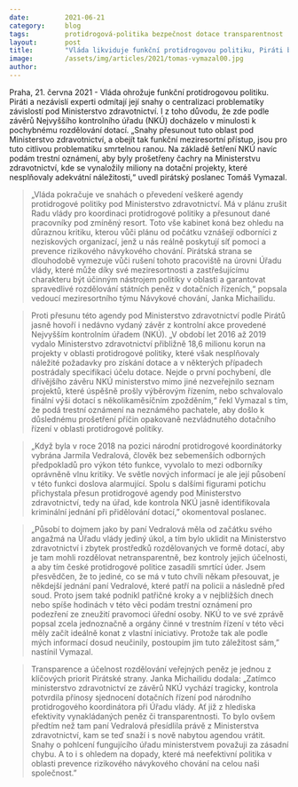 ```yaml
---
date:         2021-06-21
category:     blog
tags:         protidrogová-politika bezpečnost dotace transparentnost
layout:       post
title:        "Vláda likviduje funkční protidrogovou politiku, Piráti bojují za její záchranu. Podávají i trestní oznámení na pochybné dotace za miliony"
image:        /assets/img/articles/2021/tomas-vymazal00.jpg
author:       
---
```


Praha, 21. června 2021 - Vláda ohrožuje funkční protidrogovou politiku. Piráti a nezávislí experti odmítají její snahy o centralizaci problematiky závislostí pod Ministerstvo zdravotnictví. I z toho důvodu, že zde podle závěrů Nejvyššího kontrolního úřadu (NKÚ) docházelo v minulosti k pochybnému rozdělování dotací. „Snahy přesunout tuto oblast pod Ministerstvo zdravotnictví, a obejít tak funkční meziresortní přístup, jsou pro tuto citlivou problematiku smrtelnou ranou. Na základě šetření NKÚ navíc podám trestní oznámení, aby byly prošetřeny čachry na Ministerstvu zdravotnictví, kde se vynaložily miliony na dotační projekty, které nesplňovaly adekvátní náležitosti,“ uvedl pirátský poslanec Tomáš Vymazal.


> „Vláda pokračuje ve snahách o převedení veškeré agendy protidrogové politiky pod Ministerstvo zdravotnictví. Má v plánu zrušit Radu vlády pro koordinaci protidrogové politiky a přesunout dané pracovníky pod zmíněný resort. Toto vše kabinet koná bez ohledu na důraznou kritiku, kterou vůči plánu od počátku vznášejí odborníci z neziskových organizací, jenž u nás reálně poskytují síť pomoci a prevence rizikového návykového chování. Pirátská strana se dlouhodobě vymezuje vůči rušení tohoto pracoviště na úrovni Úřadu vlády, které může díky své meziresortnosti a zastřešujícímu charakteru být účinným nástrojem politiky v oblasti a garantovat spravedlivé rozdělování státních peněz v dotačních řízeních,“ popsala vedoucí meziresortního týmu Návykové chování, Janka Michailidu.


> Proti přesunu této agendy pod Ministerstvo zdravotnictví podle Pirátů jasně hovoří i nedávno vydaný závěr z kontrolní akce provedené Nejvyšším kontrolním úřadem (NKÚ). „V období let 2016 až 2019 vydalo Ministerstvo zdravotnictví přibližně 18,6 milionu korun na projekty v oblasti protidrogové politiky, které však nesplňovaly náležité požadavky pro získání dotace a v některých případech postrádaly specifikaci účelu dotace. Nejde o první pochybení, dle dřívějšího závěru NKÚ ministerstvo mimo jiné nezveřejnilo seznam projektů, které úspěšně prošly výběrovým řízením, nebo schvalovalo finální výši dotací s několikaměsíčním zpožděním,“ řekl Vymazal s tím, že podá trestní oznámení na neznámého pachatele, aby došlo k důslednému prošetření příčin opakovaně nezvládnutého dotačního řízení v oblasti protidrogové politiky.


> „Když byla v roce 2018 na pozici národní protidrogové koordinátorky vybrána Jarmila Vedralová, člověk bez sebemenších odborných předpokladů pro výkon této funkce, vyvolalo to mezi odborníky oprávněně vlnu kritiky. Ve světle nových informací je ale její působení v této funkci doslova alarmující. Spolu s dalšími figurami potichu přichystala přesun protidrogové agendy pod Ministerstvo zdravotnictví, tedy na úřad, kde kontrola NKÚ jasně identifikovala kriminální jednání při přidělování dotací,” okomentoval poslanec.


> „Působí to dojmem jako by paní Vedralová měla od začátku svého angažmá na Úřadu vlády jediný úkol, a tím bylo uklidit na Ministerstvo zdravotnictví i zbytek prostředků rozdělovaných ve formě dotací, aby je tam mohli rozdělovat netransparentně, bez kontroly jejich účelnosti, a aby tím české protidrogové politice zasadili smrtící úder. Jsem přesvědčen, že to jediné, co se má v tuto chvíli někam přesouvat, je někdejší jednání paní Vedralové, které patří na policii a následně před soud. Proto jsem také podnikl patřičné kroky a v nejbližších dnech nebo spíše hodinách v této věci podám trestní oznámení pro podezření ze zneužití pravomoci úřední osoby. NKÚ to ve své zprávě popsal zcela jednoznačně a orgány činné v trestním řízení v této věci měly začít ideálně konat z vlastní iniciativy. Protože tak ale podle mých informací dosud neučinily, postoupím jim tuto záležitost sám,” nastínil Vymazal.


> Transparence a účelnost rozdělování veřejných peněz je jednou z klíčových priorit Pirátské strany. Janka Michailidu dodala: „Zatímco ministerstvo zdravotnictví ze závěrů NKÚ vychází tragicky, kontrola potvrdila přínosy sjednocení dotačních řízení pod národního protidrogového koordinátora při Úřadu vlády. Ať již z hlediska efektivity vynakládaných peněz či transparentnosti. To bylo ovšem předtím než tam paní Vedralová přesídlila právě z Ministerstva zdravotnictví, kam se teď snaží i s nově nabytou agendou vrátit. Snahy o pohlcení fungujícího úřadu ministerstvem považuji za zásadní chybu. A to i s ohledem na dopady, které má neefektivní politika v oblasti prevence rizikového návykového chování na celou naši společnost.”
